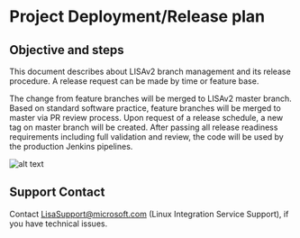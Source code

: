 # Project Deployment/Release plan

## Objective and steps

This document describes about LISAv2 branch management and its release procedure. A release request can be made by time or feature base.

The change from feature branches will be merged to LISAv2 master branch. Based on standard software practice, feature branches will be merged to master via PR review process. Upon request of a release schedule, a new tag on master branch will be created. After passing all release readiness requirements including full validation and review, the code will be used by the production Jenkins pipelines.

![alt text](https://github.com/LIS/LISAv2/blob/master/release_model_doc/Documents/LISAv2ReleaseDiagram.jpg)

## Support Contact

Contact LisaSupport@microsoft.com (Linux Integration Service Support), if you have technical issues.
